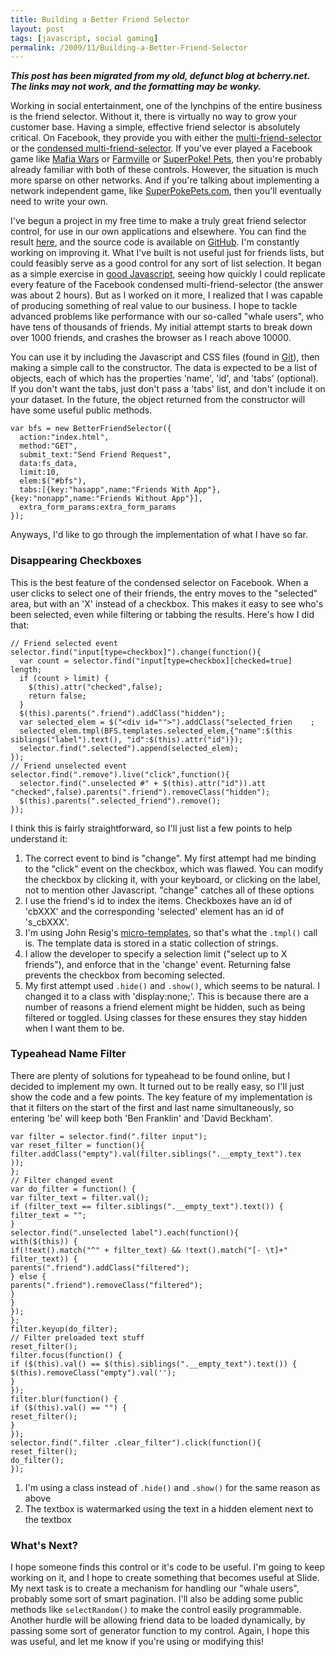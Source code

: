 ```yaml
---
title: Building a Better Friend Selector
layout: post
tags: [javascript, social gaming]
permalink: /2009/11/Building-a-Better-Friend-Selector
---
```


___This post has been migrated from my old, defunct blog at bcherry.net.  The links may not work, and the formatting may be wonky.___

Working in social entertainment, one of the lynchpins of the entire business is the friend selector.  Without it, there is virtually no way to grow your customer base.  Having a simple, effective friend selector is absolutely critical.  On Facebook, they provide you with either the <a href="http://wiki.developers.facebook.com/index.php/Fb:multi-friend-selector" target="_blank">multi-friend-selector</a> or the <a href="http://wiki.developers.facebook.com/index.php/Fb:multi-friend-selector_%28condensed%29" target="_blank">condensed multi-friend-selector</a>.  If you've ever played a Facebook game like <a href="http://apps.new.facebook.com/inthemafia/" target="_blank">Mafia Wars</a> or <a href="http://apps.facebook.com/onthefarm" target="_blank">Farmville</a> or <a href="http://apps.facebook.com/slidepets/" target="_blank">SuperPoke! Pets</a>, then you're probably already familiar with both of these controls.  However, the situation is much more sparse on other networks.  And if you're talking about implementing a network independent game, like <a href="http://www.superpokepets.com" target="_blank">SuperPokePets.com</a>, then you'll eventually need to write your own.

I've begun a project in my free time to make a truly great friend selector control, for use in our own applications and elsewhere.  You can find the result <a href="http://bcherry.net/babfs" target="_blank">here</a>, and the source code is available on <a href="http://github.com/bcherry/babfs/tree/master" target="_blank">GitHub</a>.  I'm constantly working on improving it.  What I've built is not useful just for friends lists, but could feasibly serve as a good control for any sort of list selection.  It began as a simple exercise in <a href="http://bcherry.net/archives/89" target="_blank">good Javascript</a>, seeing how quickly I could replicate every feature of the Facebook condensed multi-friend-selector (the answer was about 2 hours).  But as I worked on it more, I realized that I was capable of producing something of real value to our business.  I hope to tackle advanced problems like performance with our so-called "whale users", who have tens of thousands of friends.  My initial attempt starts to break down over 1000 friends, and crashes the browser as I reach above 10000.

You can use it by including the Javascript and CSS files (found in <a href="http://github.com/bcherry/babfs/tree/master" target="_blank">Git</a>), then making a simple call to the constructor.  The data is expected to be a list of objects, each of which has the properties 'name', 'id', and 'tabs' (optional).  If you don't want the tabs, just don't pass a 'tabs' list, and don't include it on your dataset.  In the future, the object returned from the constructor will have some useful public methods.


    var bfs = new BetterFriendSelector({
      action:"index.html",
      method:"GET",
      submit_text:"Send Friend Request",
      data:fs_data,
      limit:10,
      elem:$("#bfs"),
      tabs:[{key:"hasapp",name:"Friends With App"},          {key:"nonapp",name:"Friends Without App"}],
      extra_form_params:extra_form_params
    });



Anyways, I'd like to go through the implementation of what I have so far.

<h3>Disappearing Checkboxes</h3>
<p>This is the best feature of the condensed selector on Facebook.  When a user clicks to select one of their friends, the entry moves to the "selected" area, but with an 'X' instead of a checkbox.  This makes it easy to see who's been selected, even while filtering or tabbing the results.  Here's how I did that:</p>

    // Friend selected event
    selector.find("input[type=checkbox]").change(function(){
      var count = selector.find("input[type=checkbox][checked=true]     length;
      if (count > limit) {
        $(this).attr("checked",false);
        return false;
      }
      $(this).parents(".friend").addClass("hidden");
      var selected_elem = $("<div id="">").addClass("selected_frien    ;
      selected_elem.tmpl(BFS.templates.selected_elem,{"name":$(this    siblings("label").text(), "id":$(this).attr("id")});
      selector.find(".selected").append(selected_elem);
    });
    // Friend unselected event
    selector.find(".remove").live("click",function(){
      selector.find(".unselected #" + $(this).attr("id")).att    "checked",false).parents(".friend").removeClass("hidden");
      $(this).parents(".selected_friend").remove();
    });
  
<p>I think this is fairly straightforward, so I'll just list a few points to help understand it:</p>

<ol>
<li>The correct event to bind is "change".  My first attempt had me binding to the "click" event on the checkbox, which was flawed.  You can modify the checkbox by clicking it, with your keyboard, or clicking on the label, not to mention other Javascript.  "change" catches all of these options</li>
<li>I use the friend's id to index the items.  Checkboxes have an id of 'cbXXX' and the corresponding 'selected' element has an id of 's_cbXXX'.</li>
<li>I'm using John Resig's <a href="http://bcherry.net/archives/97" target="_blank">micro-templates</a>, so that's what the <code class="js inline">.tmpl()</code> call is.  The template data is stored in a static collection of strings.</li>
<li>I allow the developer to specify a selection limit ("select up to X friends"), and enforce that in the 'change' event.  Returning false prevents the checkbox from becoming selected.</li>
<li>My first attempt used <code class="js inline">.hide()</code> and <code class="js inline">.show()</code>, which seems to be natural.  I changed it to a class with 'display:none;'.  This is because there are a number of reasons a friend element might be hidden, such as being filtered or toggled.  Using classes for these ensures they stay hidden when I want them to be.</li>
</ol>

<h3>Typeahead Name Filter</h3>
<p>There are plenty of solutions for typeahead to be found online, but I decided to implement my own.  It turned out to be really easy, so I'll just show the code and a few points.  The key feature of my implementation is that it filters on the start of the first and last name simultaneously, so entering 'be' will keep both 'Ben Franklin' and 'David Beckham'.</p>

  
    var filter = selector.find(".filter input");
    var reset_filter = function(){
    filter.addClass("empty").val(filter.siblings(".__empty_text").tex    ));
    };
    // Filter changed event
    var do_filter = function() {
    var filter_text = filter.val();
    if (filter_text == filter.siblings(".__empty_text").text()) {
    filter_text = "";
    }
    selector.find(".unselected label").each(function(){
    with($(this)) {
    if(!text().match("^" + filter_text) && !text().match("[- \t]+"     filter_text)) {
    parents(".friend").addClass("filtered");
    } else {
    parents(".friend").removeClass("filtered");
    }
    }
    });
    };
    filter.keyup(do_filter);
    // Filter preloaded text stuff
    reset_filter();
    filter.focus(function() {
    if ($(this).val() == $(this).siblings(".__empty_text").text()) {
    $(this).removeClass("empty").val('');
    }
    });
    filter.blur(function() {
    if ($(this).val() == "") {
    reset_filter();
    }
    });
    selector.find(".filter .clear_filter").click(function(){
    reset_filter();
    do_filter();
    });

<ol>
<li>I'm using a class instead of <code class="js inline">.hide()</code> and <code class="js inline">.show()</code> for the same reason as above</li>

<li>The textbox is watermarked using the text in a hidden element next to the textbox</li>
</ol>
<h3>What's Next?</h3>
<p>I hope someone finds this control or it's code to be useful.  I'm going to keep working on it, and I hope to create something that becomes useful at Slide.  My next task is to create a mechanism for handling our "whale users", probably some sort of smart pagination.  I'll also be adding some public methods like <code class="js inline">selectRandom()</code> to make the control easily programmable.  Another hurdle will be allowing friend data to be loaded dynamically, by passing some sort of generator function to my control.  Again, I hope this was useful, and let me know if you're using or modifying this!</p>